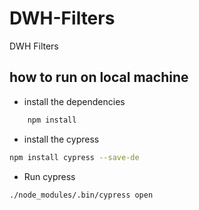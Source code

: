 # DWH-Filters
DWH Filters

## how to run on local machine

* install the dependencies

```sh
    npm install
```
* install the cypress

```sh 
npm install cypress --save-de

```
* Run cypress
```sh
./node_modules/.bin/cypress open

```